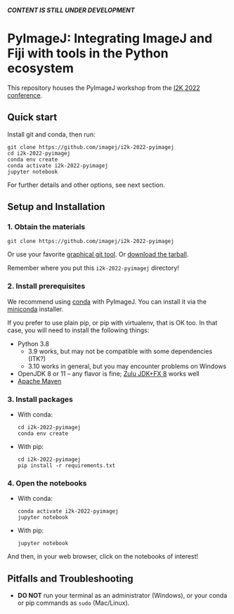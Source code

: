 ***CONTENT IS STILL UNDER DEVELOPMENT***

# PyImageJ: Integrating ImageJ and Fiji with tools in the Python ecosystem

This repository houses the PyImageJ workshop from the
[I2K 2022 conference](https://imagej.net/events/i2k-2022).

## Quick start

Install git and conda, then run:

```
git clone https://github.com/imagej/i2k-2022-pyimagej
cd i2k-2022-pyimagej
conda env create
conda activate i2k-2022-pyimagej
jupyter notebook
```

For further details and other options, see next section.

## Setup and Installation

### 1. Obtain the materials

```
git clone https://github.com/imagej/i2k-2022-pyimagej
```

Or use your favorite [graphical git tool](https://git-scm.com/downloads/guis).
Or [download the tarball](https://github.com/imagej/i2k-2022-pyimagej/archive/main.zip).

Remember where you put this `i2k-2022-pyimagej` directory!

### 2. Install prerequisites

We recommend using [conda](https://conda.io) with PyImageJ. You can install it
via the [miniconda](https://docs.conda.io/en/latest/miniconda.html) installer.

If you prefer to use plain pip, or pip with virtualenv, that is OK too.
In that case, you will need to install the following things:

* Python 3.8
    * 3.9 works, but may not be compatible with some dependencies (ITK?)
    * 3.10 works in general, but you may encounter problems on Windows
* OpenJDK 8 or 11 – any flavor is fine;
  [Zulu JDK+FX 8](https://www.azul.com/downloads/zulu-community/?version=java-8-lts&package=jdk-fx)
  works well
* [Apache Maven](https://maven.apache.org/)

### 3. Install packages

* With conda:
  ```
  cd i2k-2022-pyimagej
  conda env create
  ```

* With pip:
  ```
  cd i2k-2022-pyimagej
  pip install -r requirements.txt
  ```

### 4. Open the notebooks

* With conda:
  ```
  conda activate i2k-2022-pyimagej
  jupyter notebook
  ```
* With pip:
  ```
  jupyter notebook
  ```

And then, in your web browser, click on the notebooks of interest!

## Pitfalls and Troubleshooting

* **DO NOT** run your terminal as an administrator (Windows),
  or your conda or pip commands as `sudo` (Mac/Linux).
